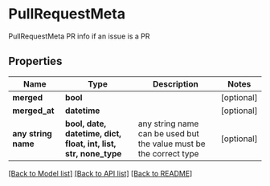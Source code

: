 # PullRequestMeta

PullRequestMeta PR info if an issue is a PR

## Properties
Name | Type | Description | Notes
------------ | ------------- | ------------- | -------------
**merged** | **bool** |  | [optional] 
**merged_at** | **datetime** |  | [optional] 
**any string name** | **bool, date, datetime, dict, float, int, list, str, none_type** | any string name can be used but the value must be the correct type | [optional]

[[Back to Model list]](../README.md#documentation-for-models) [[Back to API list]](../README.md#documentation-for-api-endpoints) [[Back to README]](../README.md)


